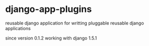 django-app-plugins
==================

reusable django application for writting pluggable reusable django applications

since version 0.1.2 working with django 1.5.1
